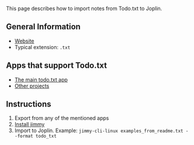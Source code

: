 This page describes how to import notes from Todo.txt to Joplin.

## General Information

- [Website](http://todotxt.org/)
- Typical extension: `.txt`

## Apps that support Todo.txt

- [The main todo.txt app](https://github.com/todotxt/todo.txt-cli/releases)
- [Other projects](https://github.com/todotxt/todo.txt-cli/wiki/Other-Todo.txt-Projects)

## Instructions

1. Export from any of the mentioned apps
2. [Install jimmy](../index.md#installation)
3. Import to Joplin. Example: `jimmy-cli-linux examples_from_readme.txt --format todo_txt`
